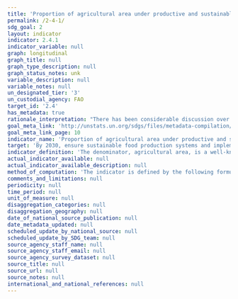 ```yaml
---
title: 'Proportion of agricultural area under productive and sustainable agriculture'
permalink: /2-4-1/
sdg_goal: 2
layout: indicator
indicator: 2.4.1
indicator_variable: null
graph: longitudinal
graph_title: null
graph_type_description: null
graph_status_notes: unk
variable_description: null
variable_notes: null
un_designated_tier: '3'
un_custodial_agency: FAO
target_id: '2.4'
has_metadata: true
rationale_interpretation: "There has been considerable discussion over the past thirty years on how to define \"sustainable agriculture.\" Sustainability was often understood mainly in its environmental dimension. Yet, it is well established that sustainability needs to be considered in terms of its social, environmental and economic dimensions. The indicator has been operationalized in order to capture its multidimensional nature.\n The main points on which the indicator is based are as follows:\n \tMaintain the natural resource base in order to ensure sufficient productivity for the foreseeable future\n \tEnsure the generation of a level of income which is sufficient to keep the livelihood of the entire family steadily above the poverty line, and in accordance with the development objectives of the country.\n \tProvide access to safety nets, ensure flexibility in front of market and natural shocks and ensure clear ownership and tenure rights, with no discrimination on gender basis.\n Challenges to sustainable agriculture vary within and across countries, and by region and are affected by socio-economic and bio-physical conditions. By defining sustainability across its three dimensions, countries can select those metrics within their measurement instrument that best capture the priorities most relevant to them.\n A set of possible metrics for each sustainability dimension will be established in order to ensure relevance across the whole range of possible socio-economic and bio-physical conditions. Farm surveys will be designed on the basis of a limited set of these measurements, established at national level in order to cover the most relevant aspects of these three dimensions of sustainability. Each surveyed farm will be assessed against targets for each of these measurements, decided at national level. Farms or areas that satisfy the targets in the three dimensions would be considered as sustainable; otherwise no. Progress would be measured against a benchmark, which would show trends over time."
goal_meta_link: 'http://unstats.un.org/sdgs/files/metadata-compilation/Metadata-Goal-2.pdf'
goal_meta_link_page: 10
indicator_name: 'Proportion of agricultural area under productive and sustainable agriculture'
target: 'By 2030, ensure sustainable food production systems and implement resilient agricultural practices that increase productivity and production, that help maintain ecosystems, that strengthen capacity for adaptation to climate change, extreme weather, drought, flooding and other disasters and that progressively improve land and soil quality.'
indicator_definition: 'The denominator, agricultural area, is a well-known and established indicator that are collected by statistical bodies in countries and compiled internationally via a questionnaire by FAO. These data are available in FAO''s database FAOSTAT. The numerator captures the three dimensions of sustainable production: environmental, economic and social. The measurement instrument '' farm surveys '' will give countries the flexibility to identify issues related to sustainability that are most relevant to priorities/challenges within these three dimensions. Land under productive and sustainable agriculture will be those farms that satisfy indicators selected across all three dimension'
actual_indicator_available: null
actual_indicator_available_description: null
method_of_computation: 'The indicator is defined by the following formula: Percent of land under productive and sustainable agriculture Area under productive and sustainable agriculture divided by Agricultural area Where Agricultural area = arable land + permanent crops + permanent meadows and pastures'
comments_and_limitations: null
periodicity: null
time_period: null
unit_of_measure: null
disaggregation_categories: null
disaggregation_geography: null
date_of_national_source_publication: null
date_metadata_updated: null
scheduled_update_by_national_source: null
scheduled_update_by_SDG_team: null
source_agency_staff_name: null
source_agency_staff_email: null
source_agency_survey_dataset: null
source_title: null
source_url: null
source_notes: null
international_and_national_references: null
---
```

